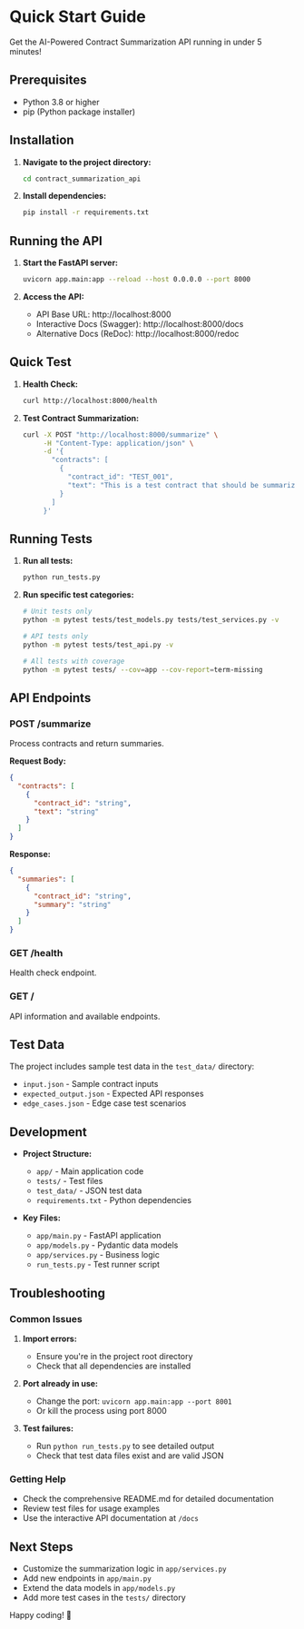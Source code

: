 # Quick Start Guide

Get the AI-Powered Contract Summarization API running in under 5 minutes!

## Prerequisites

- Python 3.8 or higher
- pip (Python package installer)

## Installation

1. **Navigate to the project directory:**
   ```bash
   cd contract_summarization_api
   ```

2. **Install dependencies:**
   ```bash
   pip install -r requirements.txt
   ```

## Running the API

1. **Start the FastAPI server:**
   ```bash
   uvicorn app.main:app --reload --host 0.0.0.0 --port 8000
   ```

2. **Access the API:**
   - API Base URL: http://localhost:8000
   - Interactive Docs (Swagger): http://localhost:8000/docs
   - Alternative Docs (ReDoc): http://localhost:8000/redoc

## Quick Test

1. **Health Check:**
   ```bash
   curl http://localhost:8000/health
   ```

2. **Test Contract Summarization:**
   ```bash
   curl -X POST "http://localhost:8000/summarize" \
        -H "Content-Type: application/json" \
        -d '{
          "contracts": [
            {
              "contract_id": "TEST_001",
              "text": "This is a test contract that should be summarized."
            }
          ]
        }'
   ```

## Running Tests

1. **Run all tests:**
   ```bash
   python run_tests.py
   ```

2. **Run specific test categories:**
   ```bash
   # Unit tests only
   python -m pytest tests/test_models.py tests/test_services.py -v
   
   # API tests only
   python -m pytest tests/test_api.py -v
   
   # All tests with coverage
   python -m pytest tests/ --cov=app --cov-report=term-missing
   ```

## API Endpoints

### POST /summarize
Process contracts and return summaries.

**Request Body:**
```json
{
  "contracts": [
    {
      "contract_id": "string",
      "text": "string"
    }
  ]
}
```

**Response:**
```json
{
  "summaries": [
    {
      "contract_id": "string",
      "summary": "string"
    }
  ]
}
```

### GET /health
Health check endpoint.

### GET /
API information and available endpoints.

## Test Data

The project includes sample test data in the `test_data/` directory:
- `input.json` - Sample contract inputs
- `expected_output.json` - Expected API responses
- `edge_cases.json` - Edge case test scenarios

## Development

- **Project Structure:**
  - `app/` - Main application code
  - `tests/` - Test files
  - `test_data/` - JSON test data
  - `requirements.txt` - Python dependencies

- **Key Files:**
  - `app/main.py` - FastAPI application
  - `app/models.py` - Pydantic data models
  - `app/services.py` - Business logic
  - `run_tests.py` - Test runner script

## Troubleshooting

### Common Issues

1. **Import errors:**
   - Ensure you're in the project root directory
   - Check that all dependencies are installed

2. **Port already in use:**
   - Change the port: `uvicorn app.main:app --port 8001`
   - Or kill the process using port 8000

3. **Test failures:**
   - Run `python run_tests.py` to see detailed output
   - Check that test data files exist and are valid JSON

### Getting Help

- Check the comprehensive README.md for detailed documentation
- Review test files for usage examples
- Use the interactive API documentation at `/docs`

## Next Steps

- Customize the summarization logic in `app/services.py`
- Add new endpoints in `app/main.py`
- Extend the data models in `app/models.py`
- Add more test cases in the `tests/` directory

Happy coding! 🚀
